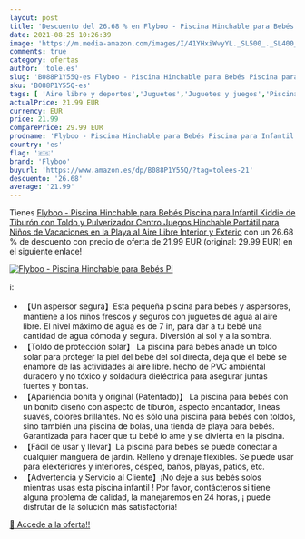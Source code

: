 ```yaml
---
layout: post
title: 'Descuento del 26.68 % en Flyboo - Piscina Hinchable para Bebés Pi'
date: 2021-08-25 10:26:39
image: 'https://m.media-amazon.com/images/I/41YHxiWvyYL._SL500_._SL400_.jpg'
comments: true
category: ofertas
author: 'tole.es'
slug: 'B088P1Y55Q-es Flyboo - Piscina Hinchable para Bebés Piscina para...'
sku: 'B088P1Y55Q-es'
tags: [ 'Aire libre y deportes','Juguetes','Juguetes y juegos','Piscinas de jardín y juegos acuáticos','Piscinas para niños','bebés','flyboo', ]
actualPrice: 21.99 EUR
currency: EUR
price: 21.99
comparePrice: 29.99 EUR
prodname: 'Flyboo - Piscina Hinchable para Bebés Piscina para Infantil Kiddie de Tiburón con Toldo y Pulverizador  Centro Juegos Hinchable Portátil para Niños de Vacaciones en la Playa al Aire Libre Interior y Exterio'
country: 'es'
flag: '🇪🇸'
brand: 'Flyboo'
buyurl: 'https://www.amazon.es/dp/B088P1Y55Q/?tag=tolees-21'
descuento: '26.68'
average: '21.99'
---
```


Tienes [Flyboo - Piscina Hinchable para Bebés Piscina para Infantil Kiddie de Tiburón con Toldo y Pulverizador  Centro Juegos Hinchable Portátil para Niños de Vacaciones en la Playa al Aire Libre Interior y Exterio](https://www.amazon.es/dp/B088P1Y55Q/?tag=tolees-21) con un 26.68 % de descuento con precio de oferta de 21.99 EUR (original: 29.99 EUR) en el siguiente enlace!

[![Flyboo - Piscina Hinchable para Bebés Pi](https://m.media-amazon.com/images/I/41YHxiWvyYL._SL500_._SL400_.jpg)](https://www.amazon.es/dp/B088P1Y55Q/?tag=tolees-21)

ℹ️:

- 【Un aspersor segura】Esta pequeña piscina para bebés y aspersores, mantiene a los niños frescos y seguros con juguetes de agua al aire libre. El nivel máximo de agua es de 7 in, para dar a tu bebé una cantidad de agua cómoda y segura. Diversión al sol y a la sombra.
- 【Toldo de protección solar】 La piscina para bebés añade un toldo solar para proteger la piel del bebé del sol directa, deja que el bebé se enamore de las actividades al aire libre. hecho de PVC ambiental duradero y no tóxico y soldadura dieléctrica para asegurar juntas fuertes y bonitas.
- 【Apariencia bonita y original (Patentado)】 La piscina para bebés con un bonito diseño con aspecto de tiburón, aspecto encantador, líneas suaves, colores brillantes. No es sólo una piscina para bebés con toldos, sino también una piscina de bolas, una tienda de playa para bebés. Garantizada para hacer que tu bebé lo ame y se divierta en la piscina.
- 【Fácil de usar y llevar】La piscina para bebés se puede conectar a cualquier manguera de jardín. Relleno y drenaje flexibles. Se puede usar para elexteriores y interiores, césped, baños, playas, patios, etc.
- 【Advertencia y Servicio al Cliente】¡No deje a sus bebés solos mientras usas esta piscina infantil ! Por favor, contáctenos si tiene alguna problema de calidad, la manejaremos en 24 horas, ¡ puede disfrutar de la solución más satisfactoria!

[🛒 Accede a la oferta!!](https://www.amazon.es/dp/B088P1Y55Q/?tag=tolees-21)
